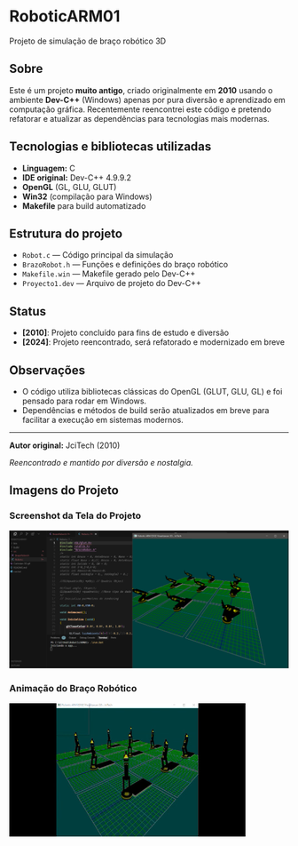 # RoboticARM01

Projeto de simulação de braço robótico 3D

## Sobre
Este é um projeto **muito antigo**, criado originalmente em **2010** usando o ambiente **Dev-C++** (Windows) apenas por pura diversão e aprendizado em computação gráfica. Recentemente reencontrei este código e pretendo refatorar e atualizar as dependências para tecnologias mais modernas.

## Tecnologias e bibliotecas utilizadas
- **Linguagem:** C
- **IDE original:** Dev-C++ 4.9.9.2
- **OpenGL** (GL, GLU, GLUT)
- **Win32** (compilação para Windows)
- **Makefile** para build automatizado

## Estrutura do projeto
- `Robot.c` — Código principal da simulação
- `BrazoRobot.h` — Funções e definições do braço robótico
- `Makefile.win` — Makefile gerado pelo Dev-C++
- `Proyecto1.dev` — Arquivo de projeto do Dev-C++

## Status
- **[2010]**: Projeto concluído para fins de estudo e diversão
- **[2024]**: Projeto reencontrado, será refatorado e modernizado em breve

## Observações
- O código utiliza bibliotecas clássicas do OpenGL (GLUT, GLU, GL) e foi pensado para rodar em Windows.
- Dependências e métodos de build serão atualizados em breve para facilitar a execução em sistemas modernos.

---

**Autor original:** JciTech (2010)

_Reencontrado e mantido por diversão e nostalgia._

## Imagens do Projeto

### Screenshot da Tela do Projeto

![Screenshot da tela do projeto](docs/images/screenshot.png)

### Animação do Braço Robótico

![Animação do braço robótico](docs/images/Robotic_ARM01.gif) 